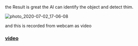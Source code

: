 the Result is great the AI can identify the object and detect thim.

![photo_2020-07-02_17-06-08](https://user-images.githubusercontent.com/62897025/86413292-cf72b300-bc8e-11ea-9627-76942594fbf7.jpg)

and this is recorded from webcam as video 

### [video](https://twitter.com/ios96i/status/1278809211372216321?s=20) 
